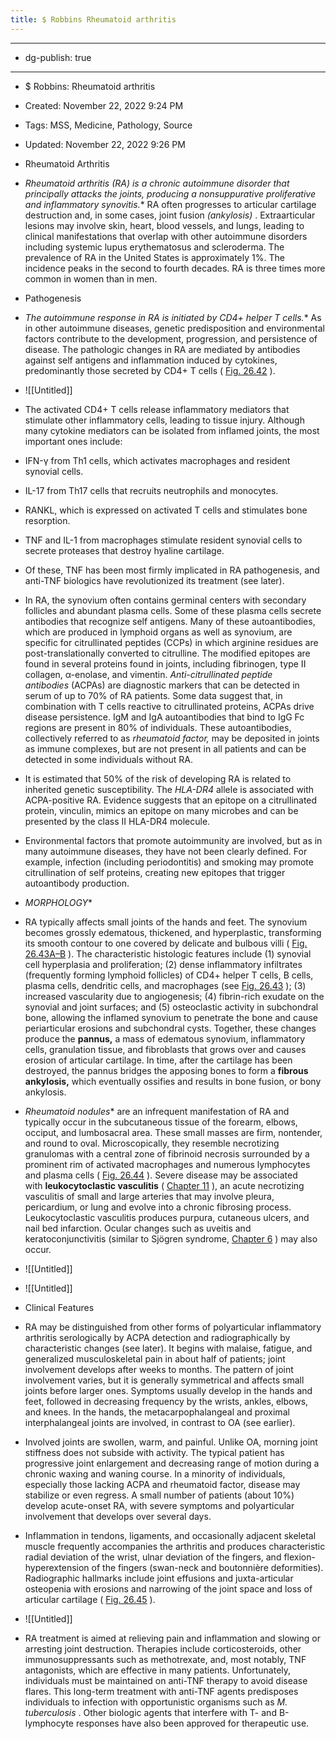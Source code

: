 ```yaml
---
title: $ Robbins Rheumatoid arthritis
---
```


- --

- dg-publish: true

- --

- $ Robbins: Rheumatoid arthritis

- Created: November 22, 2022 9:24 PM

- Tags: MSS, Medicine, Pathology, Source

- Updated: November 22, 2022 9:26 PM

- Rheumatoid Arthritis

- *Rheumatoid arthritis (RA) is a chronic autoimmune disorder that principally attacks the joints, producing a nonsuppurative proliferative and inflammatory synovitis.** RA often progresses to articular cartilage destruction and, in some cases, joint fusion *(ankylosis)* . Extraarticular lesions may involve skin, heart, blood vessels, and lungs, leading to clinical manifestations that overlap with other autoimmune disorders including systemic lupus erythematosus and scleroderma. The prevalence of RA in the United States is approximately 1%. The incidence peaks in the second to fourth decades. RA is three times more common in women than in men.

- Pathogenesis

- *The autoimmune response in RA is initiated by CD4+ helper T cells.** As in other autoimmune diseases, genetic predisposition and environmental factors contribute to the development, progression, and persistence of disease. The pathologic changes in RA are mediated by antibodies against self antigens and inflammation induced by cytokines, predominantly those secreted by CD4+ T cells ( [Fig. 26.42](https://www-clinicalkey-com.eproxy.lib.hku.hk/f0220) ).

- ![[Untitled]]

- The activated CD4+ T cells release inflammatory mediators that stimulate other inflammatory cells, leading to tissue injury. Although many cytokine mediators can be isolated from inflamed joints, the most important ones include:

- IFN-γ from Th1 cells, which activates macrophages and resident synovial cells.

- IL-17 from Th17 cells that recruits neutrophils and monocytes.

- RANKL, which is expressed on activated T cells and stimulates bone resorption.

- TNF and IL-1 from macrophages stimulate resident synovial cells to secrete proteases that destroy hyaline cartilage.

- Of these, TNF has been most firmly implicated in RA pathogenesis, and anti-TNF biologics have revolutionized its treatment (see later).

- In RA, the synovium often contains germinal centers with secondary follicles and abundant plasma cells. Some of these plasma cells secrete antibodies that recognize self antigens. Many of these autoantibodies, which are produced in lymphoid organs as well as synovium, are specific for citrullinated peptides (CCPs) in which arginine residues are post-translationally converted to citrulline. The modified epitopes are found in several proteins found in joints, including fibrinogen, type II collagen, α-enolase, and vimentin. *Anti-citrullinated peptide antibodies* (ACPAs) are diagnostic markers that can be detected in serum of up to 70% of RA patients. Some data suggest that, in combination with T cells reactive to citrullinated proteins, ACPAs drive disease persistence. IgM and IgA autoantibodies that bind to IgG Fc regions are present in 80% of individuals. These autoantibodies, collectively referred to as *rheumatoid factor,* may be deposited in joints as immune complexes, but are not present in all patients and can be detected in some individuals without RA.

- It is estimated that 50% of the risk of developing RA is related to inherited genetic susceptibility. The *HLA-DR4* allele is associated with ACPA-positive RA. Evidence suggests that an epitope on a citrullinated protein, vinculin, mimics an epitope on many microbes and can be presented by the class II HLA-DR4 molecule.

- Environmental factors that promote autoimmunity are involved, but as in many autoimmune diseases, they have not been clearly defined. For example, infection (including periodontitis) and smoking may promote citrullination of self proteins, creating new epitopes that trigger autoantibody production.

- *MORPHOLOGY**

- RA typically affects small joints of the hands and feet. The synovium becomes grossly edematous, thickened, and hyperplastic, transforming its smooth contour to one covered by delicate and bulbous villi ( [Fig. 26.43A–B](https://www-clinicalkey-com.eproxy.lib.hku.hk/f0225) ). The characteristic histologic features include (1) synovial cell hyperplasia and proliferation; (2) dense inflammatory infiltrates (frequently forming lymphoid follicles) of CD4+ helper T cells, B cells, plasma cells, dendritic cells, and macrophages (see [Fig. 26.43](https://www-clinicalkey-com.eproxy.lib.hku.hk/f0225) ); (3) increased vascularity due to angiogenesis; (4) fibrin-rich exudate on the synovial and joint surfaces; and (5) osteoclastic activity in subchondral bone, allowing the inflamed synovium to penetrate the bone and cause periarticular erosions and subchondral cysts. Together, these changes produce the **pannus,** a mass of edematous synovium, inflammatory cells, granulation tissue, and fibroblasts that grows over and causes erosion of articular cartilage. In time, after the cartilage has been destroyed, the pannus bridges the apposing bones to form a **fibrous ankylosis,** which eventually ossifies and results in bone fusion, or bony ankylosis.

- *Rheumatoid nodules** are an infrequent manifestation of RA and typically occur in the subcutaneous tissue of the forearm, elbows, occiput, and lumbosacral area. These small masses are firm, nontender, and round to oval. Microscopically, they resemble necrotizing granulomas with a central zone of fibrinoid necrosis surrounded by a prominent rim of activated macrophages and numerous lymphocytes and plasma cells ( [Fig. 26.44](https://www-clinicalkey-com.eproxy.lib.hku.hk/f0230) ). Severe disease may be associated with **leukocytoclastic vasculitis** ( [Chapter 11](https://www-clinicalkey-com.eproxy.lib.hku.hk/#!/content/3-s2.0-B978032353113900011X?scrollTo=%23c00011) ), an acute necrotizing vasculitis of small and large arteries that may involve pleura, pericardium, or lung and evolve into a chronic fibrosing process. Leukocytoclastic vasculitis produces purpura, cutaneous ulcers, and nail bed infarction. Ocular changes such as uveitis and keratoconjunctivitis (similar to Sjögren syndrome, [Chapter 6](https://www-clinicalkey-com.eproxy.lib.hku.hk/#!/content/3-s2.0-B9780323531139000066?scrollTo=%23c00006) ) may also occur.

- ![[Untitled]]

- ![[Untitled]]

- Clinical Features

- RA may be distinguished from other forms of polyarticular inflammatory arthritis serologically by ACPA detection and radiographically by characteristic changes (see later). It begins with malaise, fatigue, and generalized musculoskeletal pain in about half of patients; joint involvement develops after weeks to months. The pattern of joint involvement varies, but it is generally symmetrical and affects small joints before larger ones. Symptoms usually develop in the hands and feet, followed in decreasing frequency by the wrists, ankles, elbows, and knees. In the hands, the metacarpophalangeal and proximal interphalangeal joints are involved, in contrast to OA (see earlier).

- Involved joints are swollen, warm, and painful. Unlike OA, morning joint stiffness does not subside with activity. The typical patient has progressive joint enlargement and decreasing range of motion during a chronic waxing and waning course. In a minority of individuals, especially those lacking ACPA and rheumatoid factor, disease may stabilize or even regress. A small number of patients (about 10%) develop acute-onset RA, with severe symptoms and polyarticular involvement that develops over several days.

- Inflammation in tendons, ligaments, and occasionally adjacent skeletal muscle frequently accompanies the arthritis and produces characteristic radial deviation of the wrist, ulnar deviation of the fingers, and flexion-hyperextension of the fingers (swan-neck and boutonnière deformities). Radiographic hallmarks include joint effusions and juxta-articular osteopenia with erosions and narrowing of the joint space and loss of articular cartilage ( [Fig. 26.45](https://www-clinicalkey-com.eproxy.lib.hku.hk/f0235) ).

- ![[Untitled]]

- RA treatment is aimed at relieving pain and inflammation and slowing or arresting joint destruction. Therapies include corticosteroids, other immunosuppressants such as methotrexate, and, most notably, TNF antagonists, which are effective in many patients. Unfortunately, individuals must be maintained on anti-TNF therapy to avoid disease flares. This long-term treatment with anti-TNF agents predisposes individuals to infection with opportunistic organisms such as *M. tuberculosis* . Other biologic agents that interfere with T- and B-lymphocyte responses have also been approved for therapeutic use.
